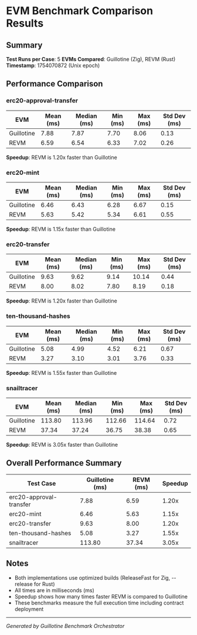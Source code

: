 # EVM Benchmark Comparison Results

## Summary

**Test Runs per Case**: 5
**EVMs Compared**: Guillotine (Zig), REVM (Rust)
**Timestamp**: 1754070872 (Unix epoch)

## Performance Comparison

### erc20-approval-transfer

| EVM | Mean (ms) | Median (ms) | Min (ms) | Max (ms) | Std Dev (ms) |
|-----|-----------|-------------|----------|----------|-------------|
| Guillotine  |      7.88 |        7.87 |     7.70 |     8.06 |        0.13 |
| REVM        |      6.59 |        6.54 |     6.33 |     7.02 |        0.26 |

**Speedup**: REVM is 1.20x faster than Guillotine

### erc20-mint

| EVM | Mean (ms) | Median (ms) | Min (ms) | Max (ms) | Std Dev (ms) |
|-----|-----------|-------------|----------|----------|-------------|
| Guillotine  |      6.46 |        6.43 |     6.28 |     6.67 |        0.15 |
| REVM        |      5.63 |        5.42 |     5.34 |     6.61 |        0.55 |

**Speedup**: REVM is 1.15x faster than Guillotine

### erc20-transfer

| EVM | Mean (ms) | Median (ms) | Min (ms) | Max (ms) | Std Dev (ms) |
|-----|-----------|-------------|----------|----------|-------------|
| Guillotine  |      9.63 |        9.62 |     9.14 |    10.14 |        0.44 |
| REVM        |      8.00 |        8.02 |     7.80 |     8.19 |        0.18 |

**Speedup**: REVM is 1.20x faster than Guillotine

### ten-thousand-hashes

| EVM | Mean (ms) | Median (ms) | Min (ms) | Max (ms) | Std Dev (ms) |
|-----|-----------|-------------|----------|----------|-------------|
| Guillotine  |      5.08 |        4.99 |     4.52 |     6.21 |        0.67 |
| REVM        |      3.27 |        3.10 |     3.01 |     3.76 |        0.33 |

**Speedup**: REVM is 1.55x faster than Guillotine

### snailtracer

| EVM | Mean (ms) | Median (ms) | Min (ms) | Max (ms) | Std Dev (ms) |
|-----|-----------|-------------|----------|----------|-------------|
| Guillotine  |    113.80 |      113.96 |   112.66 |   114.64 |        0.72 |
| REVM        |     37.34 |       37.24 |    36.75 |    38.38 |        0.65 |

**Speedup**: REVM is 3.05x faster than Guillotine

## Overall Performance Summary

| Test Case | Guillotine (ms) | REVM (ms) | Speedup |
|-----------|-----------------|-----------|----------|
| erc20-approval-transfer   |            7.88 |      6.59 |    1.20x |
| erc20-mint                |            6.46 |      5.63 |    1.15x |
| erc20-transfer            |            9.63 |      8.00 |    1.20x |
| ten-thousand-hashes       |            5.08 |      3.27 |    1.55x |
| snailtracer               |          113.80 |     37.34 |    3.05x |

## Notes

- Both implementations use optimized builds (ReleaseFast for Zig, --release for Rust)
- All times are in milliseconds (ms)
- Speedup shows how many times faster REVM is compared to Guillotine
- These benchmarks measure the full execution time including contract deployment

---

*Generated by Guillotine Benchmark Orchestrator*
